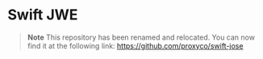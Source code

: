 # Swift JWE

> **Note**
> This repository has been renamed and relocated. You can now find it at the following link: https://github.com/proxyco/swift-jose
